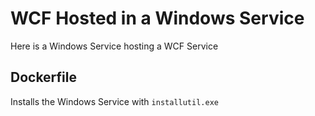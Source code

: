 # WCF Hosted in a Windows Service

Here is a Windows Service hosting a WCF Service

## Dockerfile

Installs the Windows Service with `installutil.exe`